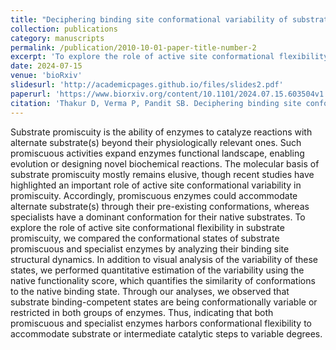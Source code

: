 ```yaml
---
title: "Deciphering binding site conformational variability of substrate promiscuous and specialist enzymes. [preprint]"
collection: publications
category: manuscripts
permalink: /publication/2010-10-01-paper-title-number-2
excerpt: 'To explore the role of active site conformational flexibility in substrate promiscuity, we compared the conformational states of two substrate promiscuous and specialist enzymes by analyzing their binding site structural dynamics.'
date: 2024-07-15
venue: 'bioRxiv'
slidesurl: 'http://academicpages.github.io/files/slides2.pdf'
paperurl: 'https://www.biorxiv.org/content/10.1101/2024.07.15.603504v1'
citation: 'Thakur D, Verma P, Pandit SB. Deciphering binding site conformational variability of substrate promiscuous and specialist enzymes. bioRxiv , 2024'
---
```

Substrate promiscuity is the ability of enzymes to catalyze reactions with alternate substrate(s) beyond their physiologically relevant ones. Such promiscuous activities expand enzymes functional landscape, enabling evolution or designing novel biochemical reactions. The molecular basis of substrate promiscuity mostly remains elusive, though recent studies have highlighted an important role of active site conformational variability in promiscuity. Accordingly, promiscuous enzymes could accommodate alternate substrate(s) through their pre-existing conformations, whereas specialists have a dominant conformation for their native substrates. To explore the role of active site conformational flexibility in substrate promiscuity, we compared the conformational states of substrate promiscuous and specialist enzymes by analyzing their binding site structural dynamics. In addition to visual analysis of the variability of these states, we performed quantitative estimation of the variability using the native functionality score, which quantifies the similarity of conformations to the native binding state. Through our analyses, we observed that substrate binding-competent states are being conformationally variable or restricted in both groups of enzymes. Thus, indicating that both promiscuous and specialist enzymes harbors conformational flexibility to accommodate substrate or intermediate catalytic steps to variable degrees.
